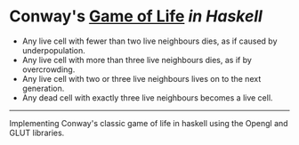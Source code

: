 # Conway's [Game of Life](http://en.wikipedia.org/wiki/Conway's_Game_of_Life) _in Haskell_

* Any live cell with fewer than two live neighbours dies, as if caused by underpopulation.
* Any live cell with more than three live neighbours dies, as if by overcrowding.
* Any live cell with two or three live neighbours lives on to the next generation.
* Any dead cell with exactly three live neighbours becomes a live cell.

***

Implementing Conway's classic game of life in haskell using the Opengl and GLUT libraries.


